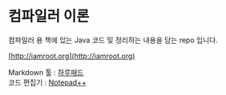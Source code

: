컴파일러 이론
===============

컴파일러 용 책에 있는 Java 코드 및 정리하는 내용을 담는 repo 입니다.

[http://iamroot.org](http://iamroot.org)


Markdown 툴 : [하루패드](http://pad.haroopress.com/user.html)<br/>
코드 편집기 : [Notepad++](http://notepad-plus-plus.org/)
